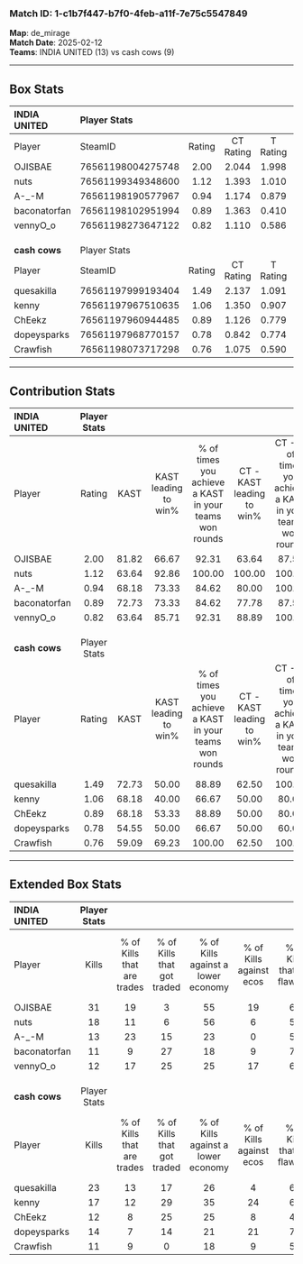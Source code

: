 ### Match ID: 1-c1b7f447-b7f0-4feb-a11f-7e75c5547849  
**Map**: de_mirage  
**Match Date**: 2025-02-12  
**Teams**: INDIA UNITED (13) vs cash cows (9)  

---  

## Box Stats  

| **INDIA UNITED** | Player Stats      |        |           |          |       |       |       |         |        |      |     |
| :- | :- | :-: | :-: | :-: | :-: | :-: | :-: | :-: | :-: | :-: | :-: |
| Player           | SteamID           | Rating | CT Rating | T Rating | KAST  |  ADR  | Kills | Assists | Deaths | K/D  | HS% |
| OJISBAE          | 76561198004275748 |  2.00  |   2.044   |  1.998   | 81.82 | 126.1 |  31   |    2    |   12   | 2.58 | 41  |
| nuts             | 76561199349348600 |  1.12  |   1.393   |  1.010   | 63.64 | 79.3  |  18   |    5    |   16   | 1.13 | 38  |
| A-_-M            | 76561198190577967 |  0.94  |   1.174   |  0.879   | 68.18 | 73.0  |  13   |    6    |   16   | 0.81 | 61  |
| baconatorfan     | 76561198102951994 |  0.89  |   1.363   |  0.410   | 72.73 | 66.4  |  11   |    9    |   16   | 0.69 | 36  |
| vennyO_o         | 76561198273647122 |  0.82  |   1.110   |  0.586   | 63.64 | 64.3  |  12   |    7    |   17   | 0.71 | 66  |
|                  |                   |        |           |          |       |       |       |         |        |      |     |
|                  |                   |        |           |          |       |       |       |         |        |      |     |
|                  |                   |        |           |          |       |       |       |         |        |      |     |
| **cash cows**    | Player Stats      |        |           |          |       |       |       |         |        |      |     |
| Player           | SteamID           | Rating | CT Rating | T Rating | KAST  |  ADR  | Kills | Assists | Deaths | K/D  | HS% |
| quesakilla       | 76561197999193404 |  1.49  |   2.137   |  1.091   | 72.73 | 122.9 |  23   |    9    |   18   | 1.28 | 47  |
| kenny            | 76561197967510635 |  1.06  |   1.350   |  0.907   | 68.18 | 78.2  |  17   |    4    |   18   | 0.94 | 58  |
| ChEekz           | 76561197960944485 |  0.89  |   1.126   |  0.779   | 68.18 | 69.6  |  12   |    5    |   16   | 0.75 | 58  |
| dopeysparks      | 76561197968770157 |  0.78  |   0.842   |  0.774   | 54.55 | 63.2  |  14   |    1    |   18   | 0.78 | 57  |
| Crawfish         | 76561198073717298 |  0.76  |   1.075   |  0.590   | 59.09 | 57.0  |  11   |    4    |   15   | 0.73 | 63  |
---  

## Contribution Stats  

| **INDIA UNITED** | Player Stats |       |                      |                                                        |                           |                                                             |                          |                                                            |
| :- | :-: | :-: | :-: | :-: | :-: | :-: | :-: | :-: |
| Player           |    Rating    | KAST  | KAST leading to win% | % of times you achieve a KAST in your teams won rounds | CT - KAST leading to win% | CT - % of times you achieve a KAST in your teams won rounds | T - KAST leading to win% | T - % of times you achieve a KAST in your teams won rounds |
| OJISBAE          |     2.00     | 81.82 |        66.67         |                         92.31                          |           63.64           |                            87.50                            |          71.43           |                           100.00                           |
| nuts             |     1.12     | 63.64 |        92.86         |                         100.00                         |          100.00           |                           100.00                            |          83.33           |                           100.00                           |
| A-_-M            |     0.94     | 68.18 |        73.33         |                         84.62                          |           80.00           |                           100.00                            |          60.00           |                           60.00                            |
| baconatorfan     |     0.89     | 72.73 |        73.33         |                         84.62                          |           77.78           |                            87.50                            |          66.67           |                           80.00                            |
| vennyO_o         |     0.82     | 63.64 |        85.71         |                         92.31                          |           88.89           |                           100.00                            |          80.00           |                           80.00                            |
|                  |              |       |                      |                                                        |                           |                                                             |                          |                                                            |
|                  |              |       |                      |                                                        |                           |                                                             |                          |                                                            |
|                  |              |       |                      |                                                        |                           |                                                             |                          |                                                            |
| **cash cows**    | Player Stats |       |                      |                                                        |                           |                                                             |                          |                                                            |
| Player           |    Rating    | KAST  | KAST leading to win% | % of times you achieve a KAST in your teams won rounds | CT - KAST leading to win% | CT - % of times you achieve a KAST in your teams won rounds | T - KAST leading to win% | T - % of times you achieve a KAST in your teams won rounds |
| quesakilla       |     1.49     | 72.73 |        50.00         |                         88.89                          |           62.50           |                           100.00                            |          37.50           |                           75.00                            |
| kenny            |     1.06     | 68.18 |        40.00         |                         66.67                          |           50.00           |                            80.00                            |          28.57           |                           50.00                            |
| ChEekz           |     0.89     | 68.18 |        53.33         |                         88.89                          |           50.00           |                            80.00                            |          57.14           |                           100.00                           |
| dopeysparks      |     0.78     | 54.55 |        50.00         |                         66.67                          |           50.00           |                            60.00                            |          50.00           |                           75.00                            |
| Crawfish         |     0.76     | 59.09 |        69.23         |                         100.00                         |           62.50           |                           100.00                            |          80.00           |                           100.00                           |
---  

## Extended Box Stats  

| **INDIA UNITED** | Player Stats |                            |                            |                                    |                         |                              |                                 |        |                             |                                     |                          |                               |                            |
| :- | :-: | :-: | :-: | :-: | :-: | :-: | :-: | :-: | :-: | :-: | :-: | :-: | :-: |
| Player           |    Kills     | % of Kills that are trades | % of Kills that got traded | % of Kills against a lower economy | % of Kills against ecos | % of Kills that are flawless | % of Kills that are close duels | Deaths | % of Deaths that get traded | % of Deaths against a lower economy | % of Deaths against ecos | % of Deaths that are flawless | % of Deaths that are close |
| OJISBAE          |      31      |             19             |             3              |                 55                 |           19            |              61              |                6                |   12   |              8              |                 17                  |            0             |              75               |             0              |
| nuts             |      18      |             11             |             6              |                 56                 |            6            |              50              |                6                |   16   |             25              |                 31                  |            6             |              56               |             13             |
| A-_-M            |      13      |             23             |             15             |                 23                 |            0            |              54              |                8                |   16   |             25              |                 38                  |            6             |              75               |             13             |
| baconatorfan     |      11      |             9              |             27             |                 18                 |            9            |              73              |                0                |   16   |             19              |                 31                  |            13            |              50               |             6              |
| vennyO_o         |      12      |             17             |             25             |                 25                 |           17            |              67              |                0                |   17   |             12              |                 35                  |            6             |              53               |             6              |
|                  |              |                            |                            |                                    |                         |                              |                                 |        |                             |                                     |                          |                               |                            |
|                  |              |                            |                            |                                    |                         |                              |                                 |        |                             |                                     |                          |                               |                            |
|                  |              |                            |                            |                                    |                         |                              |                                 |        |                             |                                     |                          |                               |                            |
| **cash cows**    | Player Stats |                            |                            |                                    |                         |                              |                                 |        |                             |                                     |                          |                               |                            |
| Player           |    Kills     | % of Kills that are trades | % of Kills that got traded | % of Kills against a lower economy | % of Kills against ecos | % of Kills that are flawless | % of Kills that are close duels | Deaths | % of Deaths that get traded | % of Deaths against a lower economy | % of Deaths against ecos | % of Deaths that are flawless | % of Deaths that are close |
| quesakilla       |      23      |             13             |             17             |                 26                 |            4            |              65              |                9                |   18   |             17              |                 11                  |            6             |              56               |             6              |
| kenny            |      17      |             12             |             29             |                 35                 |           24            |              65              |               12                |   18   |             11              |                  6                  |            0             |              50               |             6              |
| ChEekz           |      12      |             8              |             25             |                 25                 |            8            |              42              |               17                |   16   |             13              |                  6                  |            0             |              50               |             0              |
| dopeysparks      |      14      |             7              |             14             |                 21                 |           21            |              71              |                0                |   18   |              6              |                 11                  |            6             |              78               |             0              |
| Crawfish         |      11      |             9              |             0              |                 18                 |            9            |              55              |                0                |   15   |             13              |                  7                  |            7             |              67               |             13             |
